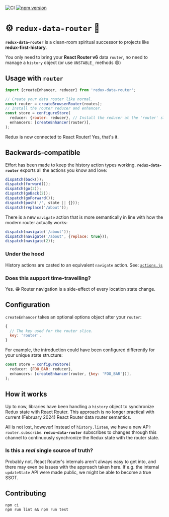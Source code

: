 ![CI](https://github.com/cha0s/redux-data-router/actions/workflows/ci.yml/badge.svg)
[![npm version](https://badge.fury.io/js/redux-data-router.svg)](https://badge.fury.io/js/redux-data-router)

# ⚙️ `redux-data-router` 🔩

**`redux-data-router`** is a clean-room spiritual successor to projects like
**redux-first-history**.

You only need to bring your **React Router v6** data  `router`, no need to manage a `history` object (or use `UNSTABLE_`
methods :smile:)

## Usage with `router`

```js
import {createEnhancer, reducer} from 'redux-data-router';

// Create your data router like normal.
const router = createBrowserRouter(routes);
// Install the router reducer and enhancer.
const store = configureStore(
  reducer: {router: reducer}, // Install the reducer at the 'router' slice by default.
  enhancers: [createEnhancer(router)],
);
```

Redux is now connected to React Router! Yes, that's it.

## Backwards-compatible

Effort has been made to keep the history action types working. **`redux-data-router`** exports
all the actions you know and love:

```js
dispatch(back());
dispatch(forward());
dispatch(go(2));
dispatch(goBack(2));
dispatch(goForward());
dispatch(push('/', state || {}));
dispatch(replace('/about'));
```

There is a new `navigate` action that is more semantically in line with how the modern
router actually works:

```js
dispatch(navigate('/about'));
dispatch(navigate('/about', {replace: true}));
dispatch(navigate(2));
```

### Under the hood

History actions are casted to an equivalent `navigate` action. See:
[`actions.js`](./src/actions.js#L16)

### Does this support time-travelling?

Yes. :grin: Router navigation is a side-effect of every location state change.

## Configuration

`createEnhancer` takes an optional options object after your `router`:

```js
{
  // The key used for the router slice.
  key: 'router',
}
```

For example, the introduction could have been configured differently for your unique state
structure:

```js
const store = configureStore(
  reducer: {FOO_BAR: reducer},
  enhancers: [createEnhancer(router, {key: 'FOO_BAR'})],
);
```

## How it works

Up to now, libraries have been handling a `history` object to synchronize Redux state with React
Router. This approach is no longer practical with current (February 2024) React Router data router
semantics.

All is not lost, however! Instead of `history.listen`, we have a new API: `router.subscribe`.
**`redux-data-router`** subscribes to changes through this channel to continuously synchronize the
Redux state with the router state.

### Is this a *real* single source of truth?

Probably not. React Router's internals aren't always easy to get into, and there may even be
issues with the approach taken here. If e.g. the internal `updateState` API were made
public, we might be able to become a true SSOT.

## Contributing

```
npm ci
npm run lint && npm run test
```